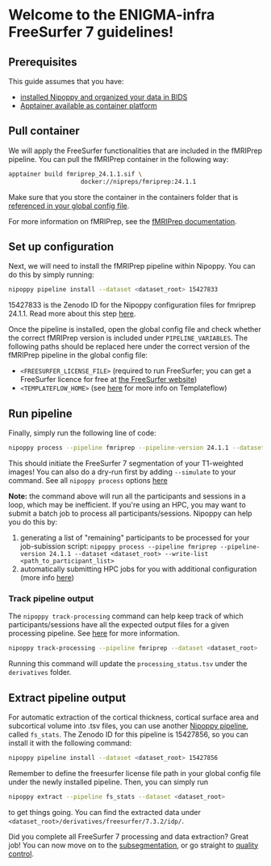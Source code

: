 # Welcome to the ENIGMA-infra FreeSurfer 7 guidelines!

## Prerequisites
This guide assumes that you have:

- [installed Nipoppy and organized your data in BIDS](./setting_up_nipoppy.md)
- [Apptainer available as container platform](../open_science_tools/container_platforms.md)

## Pull container
We will apply the FreeSurfer functionalities that are included in the fMRIPrep pipeline. You can pull the fMRIPrep container in the following way:

```bash
apptainer build fmriprep_24.1.1.sif \
                    docker://nipreps/fmriprep:24.1.1
```

Make sure that you store the container in the containers folder that is [referenced in your global config file](../open_science_tools/container_platforms.md#storing-container-images).

For more information on fMRIPrep, see the [fMRIPrep documentation](https://fmriprep.org/en/stable/).

## Set up configuration
Next, we will need to install the fMRIPrep pipeline within Nipoppy. You can do this by simply running:

```bash
nipoppy pipeline install --dataset <dataset_root> 15427833
```

15427833 is the Zenodo ID for the Nipoppy configuration files for fmriprep 24.1.1. Read more about this step [here](./getting_ENIGMA-PD_pipeline_config_files.md).

Once the pipeline is installed, open the global config file and check whether the correct fMRIPrep version is included under `PIPELINE_VARIABLES`.
The following paths should be replaced here under the correct version of the fMRIPrep pipeline in the global config file:
- `<FREESURFER_LICENSE_FILE>` (required to run FreeSurfer; you can get a FreeSurfer licence for free at [the FreeSurfer website](https://surfer.nmr.mgh.harvard.edu/registration.html))
- `<TEMPLATEFLOW_HOME>` (see [here](./Templateflow_info.md) for more info on Templateflow)

## Run pipeline
Finally, simply run the following line of code:
```bash
nipoppy process --pipeline fmriprep --pipeline-version 24.1.1 --dataset <dataset_root>
```
This should initiate the FreeSurfer 7 segmentation of your T1-weighted images! You can also do a dry-run first by adding `--simulate` to your command. See all `nipoppy process` options [here](https://nipoppy.readthedocs.io/en/latest/cli_reference/process.html)

**Note:** the command above will run all the participants and sessions in a loop, which may be inefficient. If you're using an HPC, you may want to submit a batch job to process all participants/sessions. Nipoppy can help you do this by:
1. generating a list of "remaining" participants to be processed for your job-subission script: `nipoppy process --pipeline fmriprep --pipeline-version 24.1.1 --dataset <dataset_root> --write-list <path_to_participant_list>`
2. automatically submitting HPC jobs for you with additional configuration (more info [here](https://nipoppy.readthedocs.io/en/latest/how_to_guides/parallelization/hpc_scheduler.html))

### Track pipeline output
The `nipoppy track-processing` command can help keep track of which participants/sessions have all the expected output files for a given processing pipeline. See [here](https://nipoppy.readthedocs.io/en/latest/how_to_guides/tracking/index.html) for more information. 
```bash
nipoppy track-processing --pipeline fmriprep --dataset <dataset_root>
```
Running this command will update the `processing_status.tsv` under the `derivatives` folder.

## Extract pipeline output
For automatic extraction of the cortical thickness, cortical surface area and subcortical volume into .tsv files, you can use another [Nipoppy pipeline](./getting_ENIGMA-PD_pipeline_config_files.md), called `fs_stats`. The Zenodo ID for this pipeline is 15427856, so you can install it with the following command:
```bash
nipoppy pipeline install --dataset <dataset_root> 15427856
```
Remember to define the freesurfer license file path in your global config file under the newly installed pipeline. Then, you can simply run 
```bash
nipoppy extract --pipeline fs_stats --dataset <dataset_root>
```
to get things going. You can find the extracted data under `<dataset_root>/derivatives/freesurfer/7.3.2/idp/`.

Did you complete all FreeSurfer 7 processing and data extraction? Great job! You can now move on to the [subsegmentation](./freesurfer_subseg.md), or go straight to [quality control](./fsqc.md).
